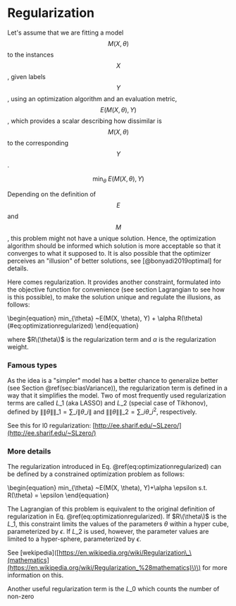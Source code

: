 # Regularization

Let's assume that we are fitting a model $$M(X, \theta)$$ to the instances $$X$$, given labels $$Y$$, using an optimization algorithm and an evaluation metric, $$E(M(X, \theta), Y)$$, which provides a scalar describing how dissimilar is $$M(X, \theta)$$ to the corresponding $$Y$$.

$$
\min_{\theta} ~E(M(X, \theta), Y)
$$

Depending on the definition of $$E$$ and $$M$$, this problem might not have a unique solution. Hence, the optimization algorithm should be informed which solution is more acceptable so that it converges to what it supposed to. It is also possible that the optimizer perceives an "illusion" of better solutions, see \[@bonyadi2019optimal\] for details.

Here comes regularization. It provides another constraint, formulated into the objective function for convenience \(see section Lagrangian to see how is this possible\), to make the solution unique and regulate the illusions, as follows:

\begin{equation} min\_{\theta} ~E\(M\(X, \theta\), Y\) + \alpha R\(\theta\) \(\#eq:optimizationregularized\) \end{equation}

where $R\(\theta\)$ is the regularization term and $\alpha$ is the regularization weight.

### Famous types

As the idea is a "simpler" model has a better chance to generalize better \(see Section \@ref\(sec:biasVariance\)\), the regularization term is defined in a way that it simplifies the model. Two of most frequently used regularization terms are called $L\_1$ \(aka LASSO\) and $L\_2$ \(special case of Tikhonov\), defined by $\|\|\theta\|\|\_1=\sum\_i \|\theta\_i\|$ and $\|\|\theta\|\|\_2=\sum\_i \theta\_i^2$, respectively.

See this for l0 regularization: [http://ee.sharif.edu/~SLzero/](http://ee.sharif.edu/~SLzero/)



### More details

The regularization introduced in Eq. \@ref\(eq:optimizationregularized\) can be defined by a constrained optimization problem as follows:

\begin{equation} min\_{\theta} ~E\(M\(X, \theta\), Y\)+\alpha \epsilon s.t. R\(\theta\) = \epsilon \end{equation}

The Lagrangian of this problem is equivalent to the original definition of regularization in Eq. \@ref\(eq:optimizationregularized\). If $R\(\theta\)$ is the $L\_1$, this constraint limits the values of the parameters $\theta$ within a hyper cube, parameterized by $\epsilon$. If $L\_2$ is used, however, the parameter values are limited to a hyper-sphere, parameterized by $\epsilon$.

See \[wekipedia\]\([https://en.wikipedia.org/wiki/Regularization\_\(mathematics](https://en.wikipedia.org/wiki/Regularization_%28mathematics)\)\) for more information on this.

Another useful regularization term is the $L\_0$ which counts the number of non-zero

